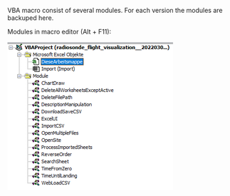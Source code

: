 VBA macro consist of several modules.
For each version the modules are backuped here.

Modules in macro editor (Alt + F11):

![Macro_structure__20220302.PNG](Macro_structure__20220302.PNG)
